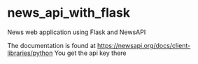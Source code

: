 # news_api_with_flask
News web application using Flask and NewsAPI

The documentation is found at https://newsapi.org/docs/client-libraries/python
You get the api key there
